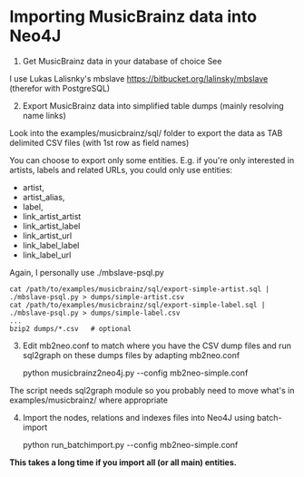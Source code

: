 Importing MusicBrainz data into Neo4J
=====================================

1) Get MusicBrainz data in your database of choice
See

I use Lukas Lalisnky's mbslave https://bitbucket.org/lalinsky/mbslave
(therefor with PostgreSQL)

2) Export MusicBrainz data into simplified table dumps
(mainly resolving name links)

Look into the examples/musicbrainz/sql/ folder to export the data
as TAB delimited CSV files (with 1st row as field names)

You can choose to export only some entities.
E.g. if you're only interested in artists, labels and related URLs,
you could only use entities:
- artist,
- artist_alias,
- label,
- link_artist_artist
- link_artist_label
- link_artist_url
- link_label_label
- link_label_url

Again, I personally use ./mbslave-psql.py

    cat /path/to/examples/musicbrainz/sql/export-simple-artist.sql | ./mbslave-psql.py > dumps/simple-artist.csv
    cat /path/to/examples/musicbrainz/sql/export-simple-label.sql | ./mbslave-psql.py > dumps/simple-label.csv
    ...
    bzip2 dumps/*.csv   # optional

3) Edit mb2neo.conf to match where you have the CSV dump files
  and run sql2graph on these dumps files by adapting mb2neo.conf

    python musicbrainz2neo4j.py --config mb2neo-simple.conf

The script needs sql2graph module so you probably need to move what's in examples/musicbrainz/
where appropriate

4) Import the nodes, relations and indexes files into Neo4J using batch-import

    python run_batchimport.py --config mb2neo-simple.conf

**This takes a long time if you import all (or all main) entities.**
